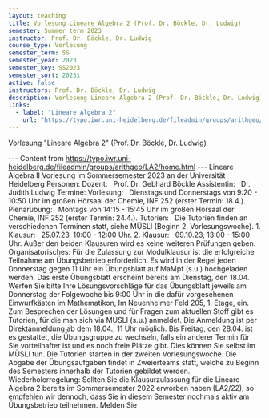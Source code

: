 ```yaml
---
layout: teaching
title: Vorlesung Lineare Algebra 2 (Prof. Dr. Böckle, Dr. Ludwig)
semester: Summer term 2023
instructor: Prof. Dr. Böckle, Dr. Ludwig
course_type: Vorlesung
semester_term: SS
semester_year: 2023
semester_key: SS2023
semester_sort: 20231
active: false
instructors: Prof. Dr. Böckle, Dr. Ludwig
description: Vorlesung Lineare Algebra 2 (Prof. Dr. Böckle, Dr. Ludwig)
links:
  - label: "Lineare Algebra 2"
    url: "https://typo.iwr.uni-heidelberg.de/fileadmin/groups/arithgeo/LA2/home.html"
---
```


Vorlesung "Lineare Algebra 2" (Prof. Dr. Böckle, Dr. Ludwig)

--- Content from https://typo.iwr.uni-heidelberg.de/fileadmin/groups/arithgeo/LA2/home.html ---
Lineare Algebra II Vorlesung im Sommersemester 2023 an der Universit&auml;t Heidelberg Personen: Dozent: &nbsp; Prof. Dr. Gebhard Böckle Assistentin: &nbsp; Dr. Judith Ludwig Termine: Vorlesung: &nbsp; Dienstags und Donnerstags von 9:20 - 10:50 Uhr im großen Hörsaal der Chemie, INF 252 (erster Termin: 18.4.). Plenarübung: &nbsp; Montags von 14:15 - 15:45 Uhr im großen Hörsaal der Chemie, INF 252 (erster Termin: 24.4.). Tutorien: &nbsp; Die Tutorien finden an verschiedenen Terminen statt, siehe MÜSLI (Beginn 2. Vorlesungswoche). 1. Klausur: &nbsp; 25.07.23, 10:00 - 12:00 Uhr. 2. Klausur: &nbsp; 09.10.23, 13:00 - 15:00 Uhr. Außer den beiden Klausuren wird es keine weiteren Prüfungen geben. Organisatorisches: Für die Zulassung zur Modulklausur ist die erfolgreiche Teilnahme am Übungsbetrieb erforderlich. Es wird in der Regel jeden Donnerstag gegen 11 Uhr ein Übungsblatt auf MaMpf (s.u.) hochgeladen werden. Das erste Übungsblatt erscheint bereits am Dienstag, den 18.04. Werfen Sie bitte Ihre Lösungsvorschläge für das Übungsblatt jeweils am Donnerstag der Folgewoche bis 9:00 Uhr in die dafür vorgesehenen Einwurfkästen im Mathematikon, Im Neuenheimer Feld 205, 1. Etage, ein. Zum Besprechen der Lösungen und für Fragen zum aktuellen Stoff gibt es Tutorien, für die man sich via MÜSLI (s.u.) anmeldet. Die Anmeldung ist per Direktanmeldung ab dem 18.04., 11 Uhr möglich. Bis Freitag, den 28.04. ist es gestattet, die Übungsgruppe zu wechseln, falls ein anderer Termin für Sie vorteilhafter ist und es noch freie Plätze gibt. Dies können Sie selbst im MÜSLI tun. Die Tutorien starten in der zweiten Vorlesungswoche. Die Abgabe der Übungsaufgaben findet in Zweierteams statt, welche zu Beginn des Semesters innerhalb der Tutorien gebildet werden. Wiederholerregelung: Sollten Sie die Klausurzulassung für die Lineare Algebra 2 bereits im Sommersemester 2022 erworben haben (LA2/22), so empfehlen wir dennoch, dass Sie in diesem Semester nochmals aktiv am Übungsbetrieb teilnehmen. Melden Sie


